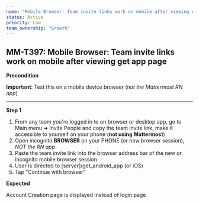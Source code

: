 ```yaml
---
name: "Mobile Browser: Team invite links work on mobile after viewing get app page"
status: Active
priority: Low
team_ownership: "Growth"
---
```


## MM-T397: Mobile Browser: Team invite links work on mobile after viewing get app page

**Precondition**

**Important**: Test this on a mobile device browser (_not the Mattermost RN app_)

---

**Step 1**

1. From any team you're logged in to on browser or desktop app, go to Main menu ➜ Invite People and copy the team invite link, make it accessible to yourself on your phone (**not using Mattermost**)
2. Open incognito **BROWSER** on your PHONE (or new browser session), _NOT the RN app_
3. Paste the team invite link into the browser address bar of the new or incognito mobile browser session
4. User is directed to \[server]/get\_android\_app (or iOS)
5. Tap "Continue with browser"

**Expected**

Account Creation page is displayed instead of login page
